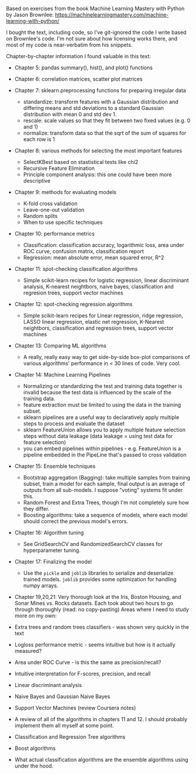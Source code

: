Based on exercises from the book Machine Learning Mastery with Python by Jason Brownlee: https://machinelearningmastery.com/machine-learning-with-python/

I bought the text, including code, so I've git-ignored the code I write based on Brownlee's code. I'm not sure about how licensing works there, and most of my code is near-verbatim from his snippets.

Chapter-by-chapter information I found valuable in this text:

- Chapter 5: pandas summary(), hist(), and plot() functions
- Chapter 6: correlation matrices, scatter plot matrices
- Chapter 7: sklearn.preprocessing functions for preparing irregular data
  - standardize: transform features with a Gaussian distribution and differing means and std deviations to a standard Gaussian distribution with mean 0 and std dev 1.
  - rescale: scale values so that they fit between two fixed values (e.g. 0 and 1)
  - normalize: transform data so that the sqrt of the sum of squares for each row is 1
- Chapter 8: various methods for selecting the most important features
  - SelectKBest based on stastistical tests like chi2
  - Recursive Feature Elimination
  - Principle component analysis: this one could have been more descriptive
- Chapter 9: methods for evaluating models
  - K-fold cross validation
  - Leave-one-out validation
  - Random splits
  - When to use specific techniques
- Chapter 10: performance metrics
  - Classification: classification accuracy, logarithmic loss, area under ROC curve, confusion matrix, classification report
  - Regression: mean absolute error, mean squared error, R^2
- Chapter 11: spot-checking classification algorithms
  - Simple scikit-learn recipes for logistic regression, linear discriminant analysis, K-nearest neightbors, naive bayes, classification and regresion trees, support vector machines
- Chapter 12: spot-checking regression algorithms
  - Simple scikit-learn recipes for Linear regression, ridge regression, LASSO linear regression, elastic net regression, K-Nearest neightbors, classification and regression trees, support vector machines
- Chapter 13: Comparing ML algorithms
  - A really, really easy way to get side-by-side box-plot comparisons of various algorithms' performance in < 30 lines of code. Very cool.
- Chapter 14: Machine Learning Pipelines
  - Normalizing or standardizing the test and training data together is invalid because the test data is influenced by the scale of the training data.
  - feature extraction must be limited to using the data in the training subset.
  - sklearn pipelines are a useful way to declaratively apply multiple steps to process and evaluate the dataset
  - sklearn FeatureUnion allows you to apply multiple feature selection steps without data leakage (data leakage = using test data for feature selection)
  - you can embed pipelines within pipelines - e.g. FeatureUnion is a pipeline embedded in the PipeLine that's passed to cross validation
- Chapter 15: Ensemble techniques
  - Bootstrap aggregation (Bagging): take multiple samples from training subset, train a model for each sample, final output is an average of outputs from all sub-models.
I suppose "voting" systems fit under this.
  - Random Forest and Extra Trees, though I'm not completely sure how they differ.
  - Boosting algorithms: take a sequence of models, where each model should correct the previous model's errors.
- Chapter 16: Algorithm tuning
  - See GridSearchCV and RandomizedSearchCV classes for hyperparameter tuning.
- Chapter 17: Finalizing the model
  - Use the `pickle` and `joblib` libraries to serialize and deserialize trained models. `joblib` provides some optimization for handling numpy arrays.
- Chapter 19,20,21: Very thorough look at the Iris, Boston Housing, and Sonar Mines vs. Rocks datasets. Each took about two hours to go through thoroughly (read: no copy-pasting)
Areas where I need to study more on my own:

- Extra trees and random trees classifiers - was shown very quickly in the text
- Logloss performance metric - seems intuitive but how is it actually measured?
- Area under ROC Curve - is this the same as precision/recall?
- Intuitive interpretation for F-scores, precision, and recall
- Linear discriminant analysis
- Naive Bayes and Gaussian Naive Bayes
- Support Vector Machines (review Coursera notes)
- A review of all of the algorithms in chapters 11 and 12. I should probably implement them all myself at some point.
- Classification and Regression Tree algorithms
- Boost algorithms
- What actual classification algorithms are the ensemble algorithms using under the hood.
